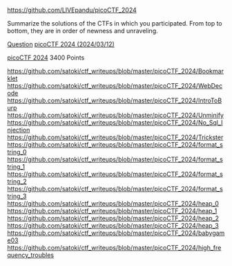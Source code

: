https://github.com/LIVEpandu/picoCTF_2024

Summarize the solutions of the CTFs in which you participated. 
From top to bottom, they are in order of newness and unraveling. 

[Question](https://github.com/satoki/ctf_writeups/?tab=readme-ov-file#%E4%BD%9C%E5%95%8F)
[picoCTF 2024 (2024/03/12)](https://github.com/satoki/ctf_writeups/?tab=readme-ov-file#picoctf-2024-20240312)

[picoCTF 2024](https://github.com/satoki/ctf_writeups/blob/master/picoCTF_2024)
3400 Points

https://github.com/satoki/ctf_writeups/blob/master/picoCTF_2024/Bookmarklet
https://github.com/satoki/ctf_writeups/blob/master/picoCTF_2024/WebDecode
https://github.com/satoki/ctf_writeups/blob/master/picoCTF_2024/IntroToBurp
https://github.com/satoki/ctf_writeups/blob/master/picoCTF_2024/Unminify
https://github.com/satoki/ctf_writeups/blob/master/picoCTF_2024/No_Sql_Injection
https://github.com/satoki/ctf_writeups/blob/master/picoCTF_2024/Trickster
https://github.com/satoki/ctf_writeups/blob/master/picoCTF_2024/format_string_0
https://github.com/satoki/ctf_writeups/blob/master/picoCTF_2024/format_string_1
https://github.com/satoki/ctf_writeups/blob/master/picoCTF_2024/format_string_2
https://github.com/satoki/ctf_writeups/blob/master/picoCTF_2024/format_string_3
https://github.com/satoki/ctf_writeups/blob/master/picoCTF_2024/heap_0
https://github.com/satoki/ctf_writeups/blob/master/picoCTF_2024/heap_1
https://github.com/satoki/ctf_writeups/blob/master/picoCTF_2024/heap_2
https://github.com/satoki/ctf_writeups/blob/master/picoCTF_2024/heap_3
https://github.com/satoki/ctf_writeups/blob/master/picoCTF_2024/babygame03
https://github.com/satoki/ctf_writeups/blob/master/picoCTF_2024/high_frequency_troubles


